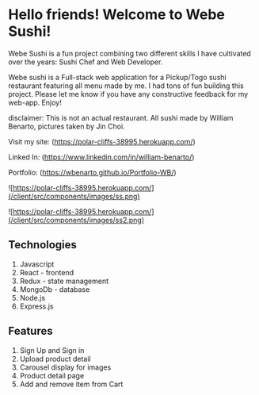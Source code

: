 # Hello friends! Welcome to Webe Sushi! 
Webe Sushi is a fun project combining two different skills I have cultivated over the years: Sushi Chef and Web Developer.

Webe sushi is a Full-stack web application for a Pickup/Togo sushi restaurant featuring all menu made by me. I had tons of fun building this project. Please let me know if you have any constructive feedback for my web-app. Enjoy! 

disclaimer: This is not an actual restaurant. 
All sushi made by William Benarto, pictures taken by Jin Choi. 

Visit my site: (https://polar-cliffs-38995.herokuapp.com/)

Linked In: (https://www.linkedin.com/in/william-benarto/)

Portfolio: (https://wbenarto.github.io/Portfolio-WB/)


![https://polar-cliffs-38995.herokuapp.com/](/client/src/components/images/ss.png)

![https://polar-cliffs-38995.herokuapp.com/](/client/src/components/images/ss2.png)

## Technologies
1. Javascript
2. React - frontend
3. Redux - state management
4. MongoDb - database
5. Node.js 
6. Express.js

## Features
1. Sign Up and Sign in 
2. Upload product detail
3. Carousel display for images
4. Product detail page
5. Add and remove item from Cart 